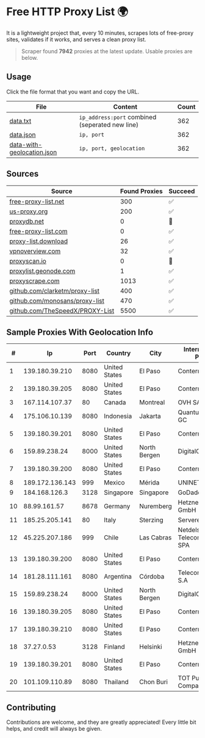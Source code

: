 
# Free HTTP Proxy List 🌍

It is a lightweight project that, every 10 minutes, scrapes lots of free-proxy sites, validates if it works, and serves a clean proxy list.


> Scraper found **7942** proxies at the latest update. Usable proxies are below.

## Usage

Click the file format that you want and copy the URL.


|File|Content|Count|
|----|-------|-----|
|[data.txt](https://raw.githubusercontent.com/themiralay/Proxy-List-World/master/data.txt)|`ip_address:port` combined (seperated new line)|362|
|[data.json](https://raw.githubusercontent.com/themiralay/Proxy-List-World/master/data.json)|`ip, port`|362|
|[data-with-geolocation.json](https://raw.githubusercontent.com/themiralay/Proxy-List-World/master/data-with-geolocation.json)|`ip, port, geolocation`|362|

## Sources

|Source|Found Proxies|Succeed|
|------|-------------|-------|
|[free-proxy-list.net](https://free-proxy-list.net)|300|✅|
|[us-proxy.org](https://www.us-proxy.org)|200|✅|
|[proxydb.net](http://proxydb.net)|0|🚫|
|[free-proxy-list.com](https://free-proxy-list.com/?page=&port=&type%5B%5D=http&type%5B%5D=https&up_time=0&search=Search)|0|✅|
|[proxy-list.download](https://www.proxy-list.download/HTTP)|26|✅|
|[vpnoverview.com](https://vpnoverview.com/privacy/anonymous-browsing/free-proxy-servers)|32|✅|
|[proxyscan.io](https://www.proxyscan.io)|0|🚫|
|[proxylist.geonode.com](https://proxylist.geonode.com/api/proxy-list?limit=300&page=1&sort_by=lastChecked&sort_type=desc&protocols=http,https)|1|✅|
|[proxyscrape.com](https://api.proxyscrape.com/v2/?request=displayproxies&protocol=http&timeout=10000&country=all&ssl=all&anonymity=all)|1013|✅|
|[github.com/clarketm/proxy-list](https://raw.githubusercontent.com/clarketm/proxy-list/master/proxy-list-raw.txt)|400|✅|
|[github.com/monosans/proxy-list](https://raw.githubusercontent.com/monosans/proxy-list/main/proxies/http.txt)|470|✅|
|[github.com/TheSpeedX/PROXY-List](https://raw.githubusercontent.com/TheSpeedX/PROXY-List/master/http.txt)|5500|✅|


## Sample Proxies With Geolocation Info

|#|Ip|Port|Country|City|Internet Service Provider|
|-|--|----|-------|----|-------------------------|
|1|139.180.39.210|8080|United States|El Paso|Conterra|
|2|139.180.39.205|8080|United States|El Paso|Conterra|
|3|167.114.107.37|80|Canada|Montreal|OVH SAS|
|4|175.106.10.139|8080|Indonesia|Jakarta|Quantum Dist POP GC|
|5|139.180.39.201|8080|United States|El Paso|Conterra|
|6|159.89.238.24|8000|United States|North Bergen|DigitalOcean, LLC|
|7|139.180.39.200|8080|United States|El Paso|Conterra|
|8|189.172.136.143|999|Mexico|Mérida|UNINET|
|9|184.168.126.3|3128|Singapore|Singapore|GoDaddy.com, LLC|
|10|88.99.161.57|8678|Germany|Nuremberg|Hetzner Online GmbH|
|11|185.25.205.141|80|Italy|Sterzing|Servereasy Italy|
|12|45.225.207.186|999|Chile|Las Cabras|Netdelsur Telecomunicaciones SPA|
|13|139.180.39.200|8080|United States|El Paso|Conterra|
|14|181.28.111.161|8080|Argentina|Córdoba|Telecom Argentina S.A|
|15|159.89.238.24|8000|United States|North Bergen|DigitalOcean, LLC|
|16|139.180.39.205|8080|United States|El Paso|Conterra|
|17|139.180.39.210|8080|United States|El Paso|Conterra|
|18|37.27.0.53|3128|Finland|Helsinki|Hetzner Online GmbH|
|19|139.180.39.201|8080|United States|El Paso|Conterra|
|20|101.109.110.89|8080|Thailand|Chon Buri|TOT Public Company Limited|



## Contributing

Contributions are welcome, and they are greatly appreciated! Every
little bit helps, and credit will always be given.


